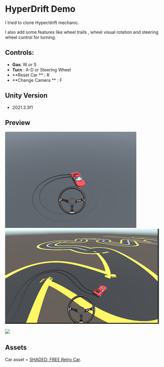 # HyperDrift Demo
I tried to clone Hyper/drift mechanic.

I also add some features like wheel trails , wheel visual rotation  and steering wheel control for turning. 


## Controls:
- **Gas**: W or S
- **Turn** : A-D or Steering Wheel
- **Reset Car ** : R 
- **Change Camera ** : F



## Unity Version
- 2021.3.3f1


## Preview

<p >
  <img src="Media/HyperDrift1.png" width="430" >
  <img src="Media/HyperDrift2.png" height="310">

</p
<img src="Media/Drift.gif" >
<img src="Media/Drift.gif" width="980">

## Assets

Car asset = [SHADED: FREE Retro Car](https://assetstore.unity.com/packages/3d/vehicles/land/shaded-free-retro-car-179873).

